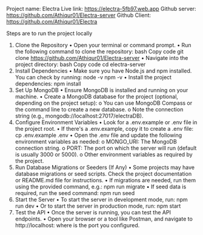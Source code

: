 Project name: Electra
Live link: https://electra-5fb97.web.app
Github server: https://github.com/Athiqur01/Electra-server
Github Client: https://github.com/Athiqur01/Electra

Steps are to run the project locally

1. Clone the Repository
•	Open your terminal or command prompt.
•	Run the following command to clone the repository:
bash
Copy code
git clone https://github.com/Athiqur01/Electra-server
•	Navigate into the project directory:
bash
Copy code
cd electra-server
2. Install Dependencies
•	Make sure you have Node.js and npm installed. You can check by running:
node -v
npm -v
•	Install the project dependencies:
npm install
3. Set Up MongoDB
•	Ensure MongoDB is installed and running on your machine.
•	Create a MongoDB database for the project (optional, depending on the project setup):
o	You can use MongoDB Compass or the command line to create a new database.
o	Note the connection string (e.g., mongodb://localhost:27017/electraDB).
4. Configure Environment Variables
•	Look for a .env.example or .env file in the project root.
•	If there's a .env.example, copy it to create a .env file:
cp .env.example .env
•	Open the .env file and update the following environment variables as needed:
o	MONGO_URI: The MongoDB connection string.
o	PORT: The port on which the server will run (default is usually 3000 or 5000).
o	Other environment variables as required by the project.
5. Run Database Migrations or Seeders (If Any)
•	Some projects may have database migrations or seed scripts. Check the project documentation or README.md file for instructions.
•	If migrations are needed, run them using the provided command, e.g.:
npm run migrate
•	If seed data is required, run the seed command:
npm run seed
6. Start the Server
•	To start the server in development mode, run:
npm run dev
•	Or to start the server in production mode, run:
npm start
7. Test the API
•	Once the server is running, you can test the API endpoints.
•	Open your browser or a tool like Postman, and navigate to http://localhost:<PORT> where <PORT> is the port you configured.

